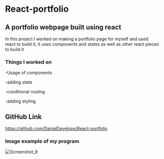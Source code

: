 # React-portfolio

## A portfolio webpage built using react

In this project I worked on making a portfolio page for myself and used react to build it, it uses components and states as well as other react pieces to build it

### Things I worked on
-Usage of components

-adding state

-conditional routing

-adding styling 


## GitHub Link
https://github.com/DanialDevelops/React-portfolio

### Image example of my program
![Screenshot_9](https://github.com/DanialDevelops/React-portfolio/assets/126214677/9d522f99-5ee0-4f00-9517-68b811da902c)

